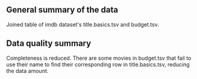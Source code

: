 ## General summary of the data
Joined table of imdb dataset's title.basics.tsv and budget.tsv.
## Data quality summary
Completeness is reduced. There are some movies in budget.tsv that fail to use their name to find their corresponding row in title.basics.tsv, reducing the data amount.
